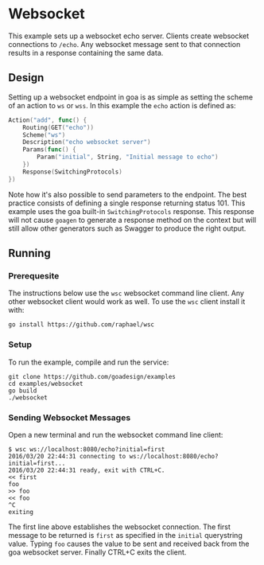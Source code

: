 # Websocket

This example sets up a websocket echo server. Clients create websocket connections to `/echo`. Any
websocket message sent to that connection results in a response containing the same data.

## Design

Setting up a websocket endpoint in goa is as simple as setting the scheme of an action to `ws` or
`wss`. In this example the `echo` action is defined as:
```go
Action("add", func() {
	Routing(GET("echo"))
	Scheme("ws")
	Description("echo websocket server")
	Params(func() {
		Param("initial", String, "Initial message to echo")
	})
	Response(SwitchingProtocols)
})
```
Note how it's also possible to send parameters to the endpoint.
The best practice consists of defining a single response returning status 101. This example uses
the goa built-in `SwitchingProtocols` response. This response will not cause `goagen` to generate
a response method on the context but will still allow other generators such as Swagger to produce
the right output.

## Running

### Prerequesite

The instructions below use the `wsc` websocket command line client. Any other websocket client
would work as well. To use the `wsc` client install it with:
```
go install https://github.com/raphael/wsc
```

### Setup

To run the example, compile and run the service:
```
git clone https://github.com/goadesign/examples
cd examples/websocket
go build
./websocket
```

### Sending Websocket Messages

Open a new terminal and run the websocket command line client:
```
$ wsc ws://localhost:8080/echo?initial=first
2016/03/20 22:44:31 connecting to ws://localhost:8080/echo?initial=first...
2016/03/20 22:44:31 ready, exit with CTRL+C.
<< first
foo
>> foo
<< foo
^C
exiting
```
The first line above establishes the websocket connection. The first message to be returned is
`first` as specified in the `initial` querystring value. Typing `foo` causes the value to be sent
and received back from the goa websocket server. Finally CTRL+C exits the client.
